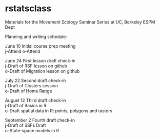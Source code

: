 # rstatsclass
Materials for the Movement Ecology Seminar Series at UC, Berkeley ESPM Dept

Planning and writing schedule:
  
June 10	Initial course prep meeting  
j-Attend	o-Attend  
  
June 24	First lesson draft check-in	  
j-Draft of RSF lesson on github	  
o-Draft of Migration lesson on github  
  
July 22	Second draft check-in	    
j-Draft of Clusters session	  
o-Draft of Home Range  
  
August 12	Third draft check-in	    
j-Draft of Basics in R	  
o-Draft spatial data in R: points, polygons and rasters  
  
September 2	Fourth draft check-in	    
j-Draft of SSFs	Draft   
o-State-space models in R  
